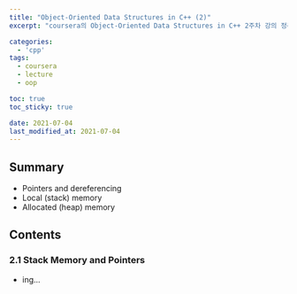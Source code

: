 ```yaml
---
title: "Object-Oriented Data Structures in C++ (2)"
excerpt: "coursera의 Object-Oriented Data Structures in C++ 2주차 강의 정리"

categories:
  - 'cpp'
tags:
  - coursera
  - lecture
  - oop

toc: true
toc_sticky: true

date: 2021-07-04
last_modified_at: 2021-07-04
---
```


## Summary

* Pointers and dereferencing
* Local (stack) memory
* Allocated (heap) memory

## Contents
### 2.1 Stack Memory and Pointers

* ing...
